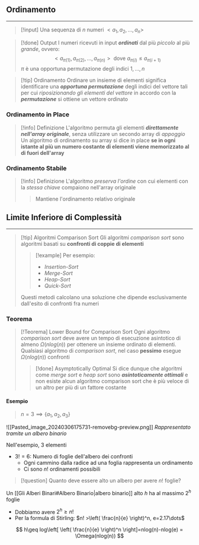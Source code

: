## Ordinamento
---
>[!input]
>Una sequenza di $n$ numeri $<a_{1},a_{2},\dots,a_{n}>$

>[!done] Output
>I numeri ricevuti in input ***ordinati*** dal più *piccolo* al più *grande*, ovvero:
>$$<a_{\pi(1)},a_{\pi(2)},\dots,a_{\pi(n)}>\text{ dove } a_{\pi(i)}\leq a_{\pi(i+1)}$$
>$\pi$ è una opportuna permutazione degli indici $1,\dots,n$

>[!tip] Ordinamento
>Ordinare un insieme di elementi significa identificare una ***opportuna permutazione*** degli indici del vettore tali per cui *riposizionando gli elementi del vettore* in accordo con la ***permutazione*** si ottiene un vettore ordinato

### Ordinamento in Place
>[!info] Definizione
>L'algoritmo permuta gli elementi ***direttamente nell'array originale***, senza utilizzare un secondo array di *appoggio*
>Un algoritmo di ordinamento su array si dice in place **se in ogni istante al più un numero costante di elementi viene memorizzato al di fuori dell'array**

### Ordinamento Stabile
>[!info] Definizione
>L'algoritmo *preserva l'ordine* con cui elementi con la *stessa chiave* compaiono nell'array originale
>>Mantiene l'ordinamento relativo originale

## Limite Inferiore di Complessità
---
>[!tip] Algoritmi Comparison Sort
>Gli algoritmi *comparison sort* sono algoritmi basati su **confronti di coppie di elementi**
>>[!example] Per esempio:
>>- *Insertion-Sort*
>>- *Merge-Sort*
>>- *Heap-Sort*
>>- *Quick-Sort*
>
>Questi metodi calcolano una soluzione che dipende esclusivamente dall'esito di confronti fra numeri

### Teorema
>[!Teorema] Lower Bound for Comparison Sort
>Ogni algoritmo *comparison* *sort* deve avere un tempo di esecuzione asintotico di almeno $\Omega(nlog(n))$ per ottenere un insieme ordinato di elementi.
>Qualsiasi algoritmo di *comparison sort*, nel caso **pessimo** esegue $\Omega(nlog(n))$ confronti
>>[!done] Asymptotically Optimal
>>Si dice dunque che algoritmi come *merge sort* e *heap sort* sono ***asintoticamente ottimali*** e non esiste alcun algoritmo comparison sort che è più veloce di un altro per più di un fattore costante

#### Esempio
> $n = 3 \implies \{ a_{1},a_{2},a_{3} \}$

![[Pasted_image_20240306175731-removebg-preview.png]]
*Rappresentato tramite un albero binario*

Nell'esempio, $3$ elementi
- $3! = 6$: Numero di foglie dell'albero dei confronti
	- Ogni cammino dalla radice ad una foglia rappresenta un ordinamento
	- Ci sono $n!$ ordinamenti possibili

>[!question] Quanto deve essere alto un albero per avere $n!$ foglie?

Un [[Gli Alberi Binari#Albero Binario|albero binario]] alto $h$ ha al massimo $2^h$ foglie
- Dobbiamo avere $2^h\geq n!$
- Per la formula di Stirling: $n! >\left( \frac{n}{e} \right)^n, e=2.17\dots$

$$
h\geq log\left[ \left( \frac{n}{e} \right)^n \right]=nlog(n)-nlog(e) = \Omega(nlog(n))
$$
